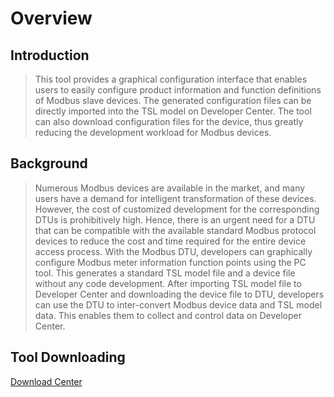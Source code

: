 # Overview

## **Introduction**

> This tool provides a graphical configuration interface that enables users to easily configure product information and function definitions of Modbus slave devices. The generated configuration files can be directly imported into the TSL model on Developer Center. The tool can also download configuration files for the device, thus greatly reducing the development workload for Modbus devices.

## **Background**

> Numerous Modbus devices are available in the market, and many users have a demand for intelligent transformation of these devices. However, the cost of customized development for the corresponding DTUs is prohibitively high. Hence, there is an urgent need for a DTU that can be compatible with the available standard Modbus protocol devices to reduce the cost and time required for the entire device access process. With the Modbus DTU, developers can graphically configure Modbus meter information function points using the PC tool. This generates a standard TSL model file and a device file without any code development. After importing TSL model file to Developer Center and downloading the device file to DTU, developers can use the DTU to inter-convert Modbus device data and TSL model data. This enables them to collect and control data on Developer Center.  

## **Tool Downloading**

<a href="https://core.acceleronix.io/download?menuCode=DEVL_UTIL&resourceType=C" target="_blank">Download Center</a>



